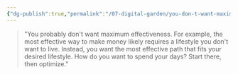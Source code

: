 ```yaml
---
{"dg-publish":true,"permalink":"/07-digital-garden/you-don-t-want-maximum-effectiveness/","tags":["ath","evergreen"],"updated":"2025-04-09T18:49:44.595-07:00"}
---
```




<div class="transclusion internal-embed is-loaded"><div class="markdown-embed">



> "You probably don't want maximum effectiveness.
> For example, the most effective way to make money likely requires a lifestyle you don't want to live. Instead, you want the most effective path that fits your desired lifestyle.
> How do you want to spend your days? Start there, then optimize."

</div></div>

